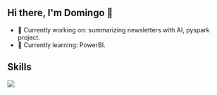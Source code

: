 ## Hi there, I'm Domingo 👋

- 🔭 Currently working on: summarizing newsletters with AI, pyspark project.
- 🌱 Currently learning: PowerBI.


## Skills

<a href="https://skillicons.dev">
  <img src="https://skillicons.dev/icons?i=py,r,matlab,tensorflow,git,github,mysql,mongodb" />
</a>
